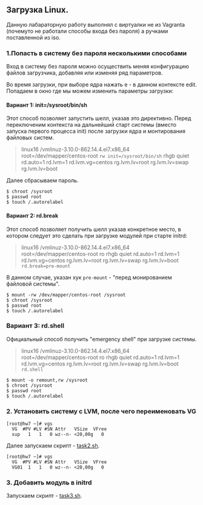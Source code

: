 ## Загрузка Linux. 

Данную лабараторную работу выполнял с виртуалки не из Vagranta (почемуто не работали способы входа без пароля) а ручками поставленной из iso.

### 1.Попасть в систему без пароля несколькими способами 

Вход в систему без пароля можно осуществить меняя конфигурацию файлов загрузчика, добавляя или изменяя ряд параметров. 

Во время загрузки, при выборе ядра нажать e - в данном контексте edit. Попадаем в окно где мы можем изменить параметры загрузки:


#### Вариант 1: init=/sysroot/bin/sh

Этот способ позволяет запустить шелл, указав это директивно. Перед переключеним контекста на дальнейший старт системы (вместо запуска первого процесса init) после загрузки ядра и монтирования файловых систем.

>linux16 /vmlinuz-3.10.0-862.14.4.el7.x86_64 root=/dev/mapper/centos-root `rw init=/sysroot/bin/sh` rhgb quiet rd.auto=1 rd.lvm=1 rd.lvm.vg=centos rg.lvm.lv=root rg.lvm.lv=swap rg.lvm.lv=boot 

Далее сбрасываем пароль.

```
$ chroot /sysroot
$ passwd root
$ touch /.autorelabel
```

#### Вариант 2: rd.break

Этот способ позволяет получить шелл указав конкретное место, в котором следует это сделать при загрузке модулей при старте initrd:

>linux16 /vmlinuz-3.10.0-862.14.4.el7.x86_64 root=/dev/mapper/centos-root ro rhgb quiet rd.auto=1 rd.lvm=1 rd.lvm.vg=centos rg.lvm.lv=root rg.lvm.lv=swap rg.lvm.lv=boot `rd.break=pre-mount`

В данном случае, указан хук `pre-mount` - "перед монированием файловой системы".

```
$ mount -rw /dev/mapper/centos-root /sysroot
$ chroot /sysroot
$ passwd root
$ touch /.autorelabel
```

### Вариант 3: rd.shell

Официальный способ получить "emergency shell" при загрузке системы.

>linux16 /vmlinuz-3.10.0-862.14.4.el7.x86_64 root=/dev/mapper/centos-root ro rhgb quiet rd.auto=1 rd.lvm=1 rd.lvm.vg=centos rg.lvm.lv=root rg.lvm.lv=swap rg.lvm.lv=boot `rd.shell`

```
$ mount -o remount,rw /sysroot
$ chroot /sysroot
$ passwd root
$ touch /.autorelabel
```


### 2. Установить систему с LVM, после чего переименовать VG


```
[root@hw7 ~]# vgs
  VG  #PV #LV #SN Attr   VSize  VFree
  sup   1   1   0 wz--n- <20,00g   0
```

Далее запускаем скрипт - [task2.sh](https://github.com/TotKtoNeNado/Linux/blob/master/hw7/task2.sh).

```
[root@hw7 ~]# vgs
  VG  #PV #LV #SN Attr   VSize  VFree
  VG01  1   1   0 wz--n- <20,00g   0
```

### 3. Добавить модуль в initrd

Запускаем скрипт - [task3.sh](https://github.com/TotKtoNeNado/Linux/blob/master/hw7/task3.sh).